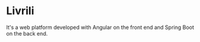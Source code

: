 # Livrili
It's a web platform developed with Angular on the front end and Spring Boot on the back end.
